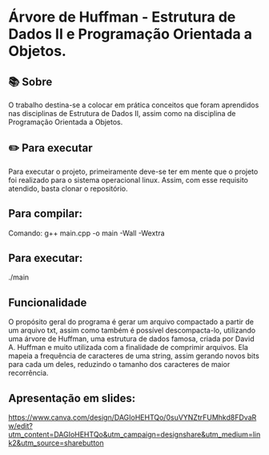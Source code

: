 # Árvore de Huffman - Estrutura de Dados II e Programação Orientada a Objetos.

## 📚 Sobre
O trabalho destina-se a colocar em prática conceitos que foram aprendidos nas disciplinas de Estrutura de Dados II, assim como na disciplina de Programação Orientada a Objetos.

## ✏️ Para executar
Para executar o projeto, primeiramente deve-se ter em mente que o projeto foi realizado para o sistema operacional linux. Assim, com esse requisito atendido, basta clonar o repositório.

## Para compilar:
Comando: g++ main.cpp -o main -Wall -Wextra

## Para executar:
./main

## Funcionalidade
O propósito geral do programa é gerar um arquivo compactado a partir de um arquivo txt, assim como também é possível descompacta-lo, utilizando uma árvore de Huffman, uma estrutura de dados famosa, criada por David A. Huffman e muito utilizada com a finalidade de comprimir arquivos. Ela mapeia a frequência de caracteres de uma string, assim gerando novos bits para cada um deles, reduzindo o tamanho dos caracteres de maior recorrência.

## Apresentação em slides:
https://www.canva.com/design/DAGIoHEHTQo/0suVYNZtrFUMhkd8FDvaRw/edit?utm_content=DAGIoHEHTQo&utm_campaign=designshare&utm_medium=link2&utm_source=sharebutton